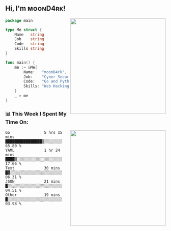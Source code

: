 <h2> Hi, I'm ᴍᴏᴏɴD4ʀᴋ!</h2>
<img align='right' src="https://github-readme-stats.vercel.app/api?username=moond4rk&show_icons=true&theme=radical" width="300">


```go
package main

type Me struct {
	Name   string
	Job    string
	Code   string
	Skills string
}

func main() {
	me := &Me{
		Name:   "moonD4rk",
		Job:    "Cyber Security Engineer",
		Code:   "Go and Python and Others",
		Skills: "Web Hacking ^o^",
	}
	_ = me
}
```



<h3>📊 This Week I Spent My Time On:</h3>
<img align='right' src="https://spotify-github-profile.vercel.app/api/view?uid=dayjackson56081&cover_image=true&theme=novatorem" width="300">

<!--START_SECTION:waka-->

```text
Go               5 hrs 15 mins   ████████████████▒░░░░░░░░   65.80 %
YAML             1 hr 24 mins    ████▒░░░░░░░░░░░░░░░░░░░░   17.66 %
Text             30 mins         █▓░░░░░░░░░░░░░░░░░░░░░░░   06.31 %
JSON             21 mins         █░░░░░░░░░░░░░░░░░░░░░░░░   04.51 %
Other            19 mins         █░░░░░░░░░░░░░░░░░░░░░░░░   03.98 %
```

<!--END_SECTION:waka-->

